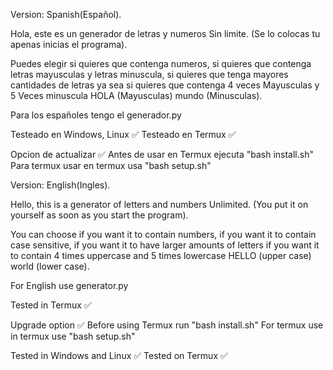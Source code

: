 Version: Spanish(Español).

Hola, este es un generador de letras y numeros
Sin limite. (Se lo colocas tu apenas inicias el programa).

Puedes elegir si quieres que contenga numeros, si quieres que contenga
letras mayusculas y letras minuscula, si quieres que tenga mayores cantidades
de letras ya sea si quieres que contenga 4 veces Mayusculas y 5 Veces minuscula
HOLA (Mayusculas) mundo (Minusculas).

Para los españoles tengo el generador.py

Testeado en Windows, Linux ✅
Testeado en Termux ✅

Opcion de actualizar ✅
Antes de usar en Termux ejecuta "bash install.sh"
Para termux usar en termux usa "bash setup.sh"


Version: English(Ingles).

Hello, this is a generator of letters and numbers
Unlimited. (You put it on yourself as soon as you start the program).

You can choose if you want it to contain numbers, if you want it to contain
case sensitive, if you want it to have larger amounts
of letters if you want it to contain 4 times uppercase and 5 times lowercase
HELLO (upper case) world (lower case).

For English use generator.py

Tested in Termux ✅

Upgrade option ✅
Before using Termux run "bash install.sh"
For termux use in termux use "bash setup.sh"

Tested in Windows and Linux ✅
Tested on Termux ✅